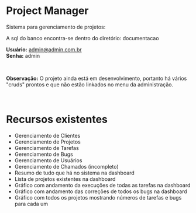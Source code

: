 # Project Manager #

Sistema para gerenciamento de projetos:


A sql do banco encontra-se dentro do diretório: documentacao

**Usuário:** admin@admin.com.br <br />
**Senha:** admin

<br />

**Observação:** O projeto ainda está em desenvolvimento, portanto há vários "cruds" prontos e que não estão linkados no menu da administração.

<br />

# Recursos existentes

* Gerenciamento de Clientes
* Gerenciamento de Projetos
* Gerenciamento de Tarefas
* Gerenciamento de Bugs
* Gerenciamento de Usuários
* Gerenciamento de Chamados (incompleto)
* Resumo de tudo que há no sistema na dashboard
* Lista de projetos existentes na dashboard
* Gráfico com andamento da execuções de todas as tarefas na dashboard
* Gráfico com andamento das correções de todos os bugs na dashboard
* Gráfico com todos os projetos mostrando números de tarefas e bugs para cada um
